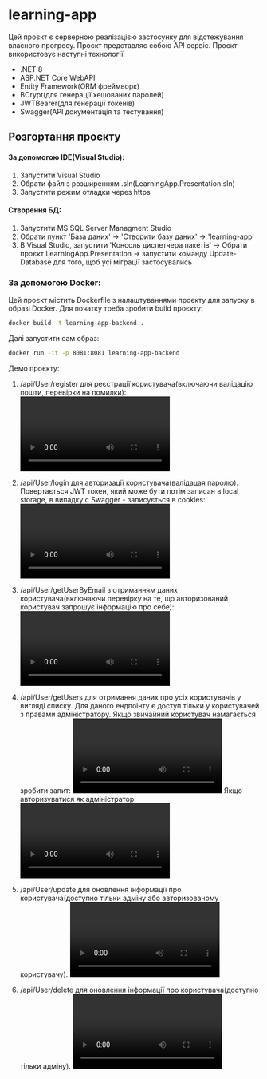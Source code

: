 # learning-app

Цей проєкт є серверною реалізацією застосунку для відстежування власного прогресу. Проєкт представляє собою API сервіс. Проєкт використовує наступні технології:
- .NET 8
- ASP.NET Core WebAPI
- Entity Framework(ORM фреймворк)
- BCrypt(для генерації хешованих паролей)
- JWTBearer(для генерації токенів)
- Swagger(API документація та тестування)

## Розгортання проєкту

#### За допомогою IDE(Visual Studio):

1. Запустити Visual Studio
2. Обрати файл з розширенням .sln(LearningApp.Presentation.sln)
3. Запустити режим отладки через https

#### Створення БД:
1. Запустити MS SQL Server Managment Studio
2. Обрати пункт 'База даних' -> 'Створити базу даних' -> 'learning-app'
3. В Visual Studio, запустити 'Консоль диспетчера пакетів' -> Обрати проєкт LearningApp.Presentation -> запустити команду Update-Database для того, щоб усі міграції застосувались

### За допомогою Docker:
Цей проєкт містить Dockerfile з налаштуваннями проєкту для запуску в образі Docker. Для початку треба зробити build проєкту:
```sh 
docker build -t learning-app-backend .
```
Далі запустити сам образ:
```sh
docker run -it -p 8081:8081 learning-app-backend
```

Демо проєкту:

1. /api/User/register для реєстрації користувача(включаючи валідацію пошти, перевірки на помилки):
<video controls src="https://i.imgur.com/Yl9aTJR.mp4" title="[Download video](https://i.imgur.com/Yl9aTJR.mp4)"></video>

2. /api/User/login для авторизації користувача(валідацая паролю). Повертається JWT токен, який може бути потім записан в local storage, в випадку с Swagger - записується в cookies:
<video controls src="https://i.imgur.com/5EuTMfh.mp4" title="[Download video](https://i.imgur.com/5EuTMfh.mp4)"></video>

3. /api/User/getUserByEmail з отриманням даних користувача(включаючи перевірку на те, що авторизований користувач запрошує інформацію про себе):
<video controls src="https://i.imgur.com/5BJuNeC.mp4" title="[Download video](https://i.imgur.com/5EuTMfh.mp4)"></video>

4. /api/User/getUsers для отримання даних про усіх користувачів у вигляді списку. Для даного ендпоінту є доступ тільки у користувачей з правами адміністратору. Якщо звичайний користувач намагається зробити запит:
<video controls src="https://i.imgur.com/1AUNyEf.mp4" title="[Download video](https://i.imgur.com/1AUNyEf.mp4)"></video> Якщо авторизуватися як адміністратор:
<video controls src="https://i.imgur.com/Fph7FAU.mp4" title="[Download video](https://i.imgur.com/Fph7FAU.mp4)"></video>

5. /api/User/update для оновлення інформації про користувача(доступно тільки адміну або авторизованому користувачу).
<video controls src="https://i.imgur.com/vvFf84v.mp4" title="[Download video](https://i.imgur.com/vvFf84v.mp4)"></video>

6. /api/User/delete для оновлення інформації про користувача(доступно тільки адміну).
<video controls src="https://i.imgur.com/TaVoEKD.mp4" title="[Download video](https://i.imgur.com/TaVoEKD.mp4)"></video>